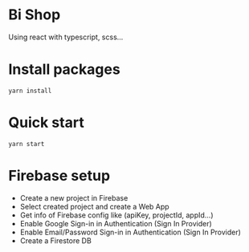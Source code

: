# Bi Shop
Using react with typescript, scss...

# Install packages

```
yarn install
```

# Quick start

```
yarn start
```

# Firebase setup
- Create a new project in Firebase
- Select created project and create a Web App
- Get info of Firebase config like (apiKey, projectId, appId...)
- Enable Google Sign-in in Authentication (Sign In Provider)
- Enable Email/Password Sign-in in Authentication (Sign In Provider)
- Create a Firestore DB
